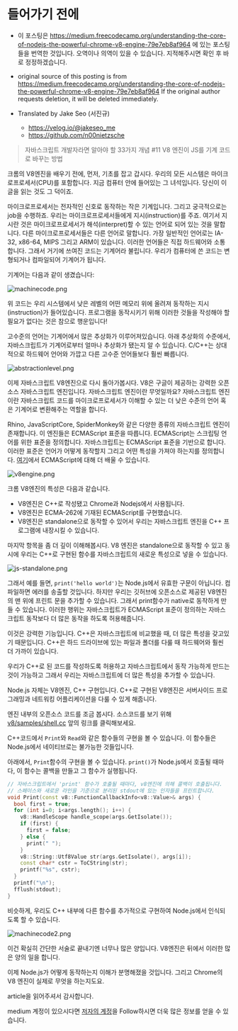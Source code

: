 # 들어가기 전에
- 이 포스팅은 https://medium.freecodecamp.org/understanding-the-core-of-nodejs-the-powerful-chrome-v8-engine-79e7eb8af964 에 있는 포스팅들을 번역한 것입니다. 오역이나 의역이 있을 수 있습니다. 지적해주시면 확인 후 바로 정정하겠습니다.

- original source of this posting is from https://medium.freecodecamp.org/understanding-the-core-of-nodejs-the-powerful-chrome-v8-engine-79e7eb8af964 If the original author requests deletion, it will be deleted immediately.

- Translated by Jake Seo (서진규)

	- https://velog.io/@jakeseo_me
	- https://github.com/n00nietzsche

> 자바스크립트 개발자라면 알아야 할 33가지 개념 #11 V8 엔진이 JS를 기계 코드로 바꾸는 방법

크롬의 V8엔진을 배우기 전에, 먼저, 기초를 잡고 갑시다. 우리의 모든 시스템은 마이크로프로세서(CPU)를 포함합니다. 지금 컴퓨터 안에 들어있는 그 녀석입니다. 당신이 이 글을 읽는 것도 그 덕이죠.

마이크로프로세서는 전자적인 신호로 동작하는 작은 기계입니다. 그리고 궁극적으로는 job을 수행하죠. 우리는 마이크로프로세서들에게 지시(instruction)를 주죠. 여기서 지시란 것은 마이크로프로세서가 해석(interpret)할 수 있는 언어로 되어 있는 것을 말합니다. 다른 마이크로프로세서들은 다른 언어로 말합니다. 가장 일반적인 언어로는 IA-32, x86-64, MIPS 그리고 ARM이 있습니다. 이러한 언어들은 직접 하드웨어와 소통합니다. 그래서 거기에 쓰여진 코드는 기계어라 불립니다. 우리가 컴퓨터에 쓴 코드는 변형되거나 컴파일되어 기계어가 됩니다.

기계어는 다음과 같이 생겼습니다:

![machinecode.png](https://images.velog.io/post-images/jakeseo_me/3fab82c0-6af4-11e9-8486-8d290a54ef0b/machinecode.png)

위 코드는 우리 시스템에서 낮은 레벨의 어떤 메모리 위에 올려져 동작하는 지시(instruction)가 들어있습니다. 프로그램을 동작시키기 위해 이러한 것들을 작성해야 할 필요가 없다는 것은 참으로 행운입니다!

고수준의 언어는 기계어에서 많은 추상화가 이루어져있습니다. 아래 추상화의 수준에서, 자바스크립트가 기계어로부터 얼마나 추상화가 됐는지 알 수 있습니다. C/C++는 상대적으로 하드웨어 언어와 가깝고 다른 고수준 언어들보다 훨씬 빠릅니다.

![abstractionlevel.png](https://images.velog.io/post-images/jakeseo_me/da72ec80-6af4-11e9-8486-8d290a54ef0b/abstractionlevel.png)

이제 자바스크립트 V8엔진으로 다시 돌아가봅시다. V8은 구글이 제공하는 강력한 오픈소스 자바스크립트 엔진입니다. 자바스크립트 엔진이란 무엇일까요? 자바스크립트 엔진이란 자바스크립트 코드를 마이크로프로세서가 이해할 수 있는 더 낮은 수준의 언어 혹은 기계어로 변환해주는 역할을 합니다.

Rhino, JavaScriptCore, SpiderMonkey와 같은 다양한 종류의 자바스크립트 엔진이 존재합니다. 이 엔진들은 ECMAScript 표준을 따릅니다. ECMAScript는 스크립팅 언어를 위한 표준을 정의합니다. 자바스크립트는 ECMAScript 표준을 기반으로 합니다. 이러한 표준은 언어가 어떻게 동작할지 그리고 어떤 특성을 가져야 하는지를 정의합니다. [여기](https://www.ecma-international.org/publications/standards/Ecma-262.htm)에서 ECMAScript에 대해 더 배울 수 있습니다.

![v8engine.png](https://images.velog.io/post-images/jakeseo_me/53f90030-6af5-11e9-bfe9-3f67768ff635/v8engine.png)

크롬 V8엔진의 특성은 다음과 같습니다.

- V8엔진은 C++로 작성됐고 Chrome과 Nodejs에서 사용됩니다.
- V8엔진은 ECMA-262에 기재된 ECMAScript를 구현했습니다.
- V8엔진은 standalone으로 동작할 수 있어서 우리는 자바스크립트 엔진을 C++ 프로그램에 내장시킬 수 있습니다.

마지막 항목을 좀 더 깊이 이해해봅시다. V8 엔진은 standalone으로 동작할 수 있고 동시에 우리는 C++로 구현된 함수를 자바스크립트의 새로운 특성으로 넣을 수 있습니다.

![js-standalone.png](https://images.velog.io/post-images/jakeseo_me/d51907f0-6af5-11e9-8486-8d290a54ef0b/js-standalone.png)

그래서 예를 들면, `print('hello world')`는 Node.js에서 유효한 구문이 아닙니다. 컴파일하면 에러를 송출할 것입니다. 하지만 우리는 깃허브에 오픈소스로 제공된 V8엔진의 맨 위에 프린트 문을 추가할 수 있습니다. 그래서 print함수가 native로 동작하게 만들 수 있습니다. 이러한 행위는 자바스크립트가 ECMAScript 표준이 정의하는 자바스크립트 동작보다 더 많은 동작을 하도록 허용해줍니다.

이것은 강력한 기능입니다. C++은 자바스크립트에 비교했을 때, 더 많은 특성을 갖고있기 때문입니다. C++은 하드 드라이브에 있는 파일과 폴더를 다룰 때 하드웨어와 훨씬 더 가까이 있습니다.

우리가 C++로 된 코드를 작성하도록 허용하고 자바스크립트에서 동작 가능하게 만드는 것이 가능하고 그래서 우리는 자바스크립트에 더 많은 특성을 추가할 수 있습니다.

Node.js 자체는 V8엔진, C++ 구현입니다. C++로 구현된 V8엔진은 서버사이드 프로그래밍과 네트워킹 어플리케이션을 다룰 수 있게 해줍니다.

엔진 내부의 오픈소스 코드를 조금 봅시다. 소스코드를 보기 위해 [v8/samples/shell.cc](https://github.com/v8/v8/blob/master/samples/shell.cc) 앞의 링크를 클릭해보세요.

C++코드에서 `Print`와 `Read`와 같은 함수들의 구현을 볼 수 있습니다. 이 함수들은 Node.js에서 네이티브로는 불가능한 것들입니다.

아래에서, `Print`함수의 구현을 볼 수 있습니다. `print()`가 Node.js에서 호출될 때마다, 이 함수는 콜백을 만들고 그 함수가 실행됩니다. 

```c++
// 자바스크립트에서 'print' 함수가 호출될 때마다, v8엔진에 의해 콜백이 호출됩니다.
// 스페이스와 새로운 라인을 기준으로 분리된 stdout에 있는 인자들을 프린트합니다.
void Print(const v8::FunctionCallbackInfo<v8::Value>& args) {
  bool first = true;
  for (int i=0; i<args.length(); i++) {
    v8::HandleScope handle_scope(args.GetIsolate());
    if (first) {
      first = false;
    } else {
      print(" ");
    }
    v8::String::Utf8Value str(args.GetIsolate(), args[i]);
    const char* cstr = ToCString(str);
    printf("%s", cstr);
  }
  printf("\n");
  fflush(stdout);
}
```

비슷하게, 우리도 C++ 내부에 다른 함수를 추가적으로 구현하여 Node.js에서 인식되도록 할 수 있습니다.

![machinecode2.png](https://images.velog.io/post-images/jakeseo_me/5bec6440-6b08-11e9-bfe9-3f67768ff635/machinecode2.png)

이건 확실히 간단한 서술로 끝내기엔 너무나 많은 양입니다. V8엔진은 뒤에서 이러한 많은 양의 일을 합니다.

이제 Node.js가 어떻게 동작하는지 이해가 분명해졌을 것입니다. 그리고 Chrome의 V8 엔진이 실제로 무엇을 하는지도요.

article을 읽어주셔서 감사합니다.

medium 계정이 있으시다면 [저자의 계정](https://medium.freecodecamp.org/understanding-the-core-of-nodejs-the-powerful-chrome-v8-engine-79e7eb8af964)을 Follow하시면 더욱 많은 정보를 얻을 수 있습니다.
